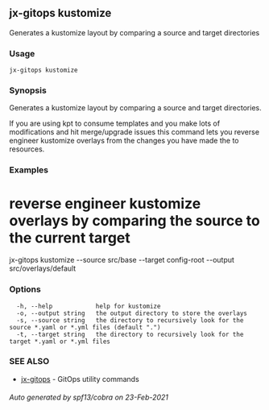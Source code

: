 ## jx-gitops kustomize

Generates a kustomize layout by comparing a source and target directories

### Usage

```
jx-gitops kustomize
```

### Synopsis

Generates a kustomize layout by comparing a source and target directories.
  
If you are using kpt to consume templates and you make lots of modifications and hit merge/upgrade issues this command lets you reverse engineer kustomize overlays from the changes you have made the to resources.

### Examples

  # reverse engineer kustomize overlays by comparing the source to the current target
  jx-gitops kustomize --source src/base --target config-root --output src/overlays/default

### Options

```
  -h, --help            help for kustomize
  -o, --output string   the output directory to store the overlays
  -s, --source string   the directory to recursively look for the source *.yaml or *.yml files (default ".")
  -t, --target string   the directory to recursively look for the target *.yaml or *.yml files
```

### SEE ALSO

* [jx-gitops](jx-gitops.md)	 - GitOps utility commands

###### Auto generated by spf13/cobra on 23-Feb-2021
